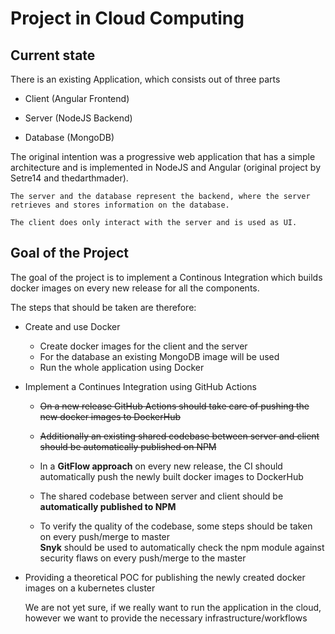 # Project in Cloud Computing

## Current state
There is an existing Application, which consists out of three parts 

- Client (Angular Frontend)
	
- Server (NodeJS Backend)

- Database (MongoDB)

The original intention was a progressive web application that has a simple architecture and is implemented in NodeJS and Angular (original project by Setre14 and thedarthmader).

	The server and the database represent the backend, where the server retrieves and stores information on the database. 

	The client does only interact with the server and is used as UI.

## Goal of the Project

The goal of the project is to implement a Continous Integration which builds docker images on every new release for all the components. 

The steps that should be taken are therefore:

- Create and use Docker
	
	- Create docker images for the client and the server
	- For the database an existing MongoDB image will be used
	- Run the whole application using Docker

- Implement a Continues Integration using GitHub Actions

	- ~~On a new release GitHub Actions should take care of pushing the new docker images to DockerHub~~
	- ~~Additionally an existing shared codebase between server and client should be automatically published on NPM~~
		
	- In a **GitFlow approach** on every new release, the CI should automatically push the newly built docker images to DockerHub
	- The shared codebase between server and client should be **automatically published to NPM** 
	- To verify the quality of the codebase, some steps should be taken on every push/merge to master <br>
	**Snyk** should be used to automatically check the npm module against security flaws on every push/merge to the master
	
- Providing a theoretical POC for publishing the newly created docker images on a kubernetes cluster

	We are not yet sure, if we really want to run the application in the cloud, however we want to provide the necessary infrastructure/workflows
